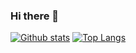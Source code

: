 ### Hi there 👋

[![Github stats](https://github-readme-stats.vercel.app/api?username=kimtth&hide=prs&count_private=true&show_icons=true)](https://github.com/kimtth)
[![Top Langs](https://github-readme-stats.vercel.app/api/top-langs/?username=kimtth&langs_count=8&hide=GAP&layout=compact)](https://github.com/kimtth)

<!--
**kimtth/kimtth** is a ✨ _special_ ✨ repository because its `README.md` (this file) appears on your GitHub profile.

Here are some ideas to get you started:

- 🔭 I’m currently working on ...
- 🌱 I’m currently learning ...
- 👯 I’m looking to collaborate on ...
- 🤔 I’m looking for help with ...
- 💬 Ask me about ...
- 📫 How to reach me: ...
- 😄 Pronouns: ...
- ⚡ Fun fact: ...
-->
